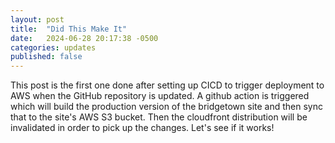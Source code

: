 ```yaml
---
layout: post
title:  "Did This Make It"
date:   2024-06-28 20:17:38 -0500
categories: updates
published: false
---
```


This post is the first one done after setting up CICD to 
trigger deployment to AWS when the GitHub repository is 
updated. A github action is triggered which will build 
the production version of the bridgetown site and then 
sync that to the site's AWS S3 bucket. Then the 
cloudfront distribution will be invalidated in order 
to pick up the changes. Let's see if it works!
